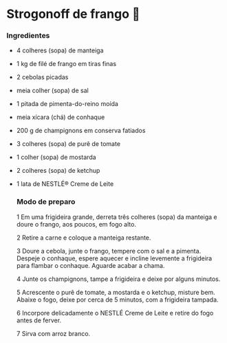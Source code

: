 # Strogonoff de frango :chicken:

### Ingredientes

- 4 colheres (sopa) de manteiga

- 1 kg de filé de frango em tiras finas

- 2 cebolas picadas

- meia colher (sopa) de sal

- 1 pitada de pimenta-do-reino moída

- meia xícara (chá) de conhaque

- 200 g de champignons em conserva fatiados

- 3 colheres (sopa) de purê de tomate

- 1 colher (sopa) de mostarda

- 2 colheres (sopa) de ketchup

- 1 lata de NESTLÉ® Creme de Leite

  

  ### Modo de preparo

  1 Em uma frigideira grande, derreta três colheres (sopa) da manteiga e doure o frango, aos poucos, em fogo alto.

  2 Retire a carne e coloque a manteiga restante.

  3 Doure a cebola, junte o frango, tempere com o sal e a pimenta. Despeje o conhaque, espere aquecer e incline levemente a frigideira para flambar o conhaque. Aguarde acabar a chama.

  4 Junte os champignons, tampe a frigideira e deixe por alguns minutos.

  5 Acrescente o purê de tomate, a mostarda e o ketchup, misture bem. Abaixe o fogo, deixe  por cerca de 5 minutos, com a frigideira tampada.

  6 Incorpore delicadamente o NESTLÉ Creme de Leite e retire do fogo antes de ferver.

  7 Sirva com arroz branco.